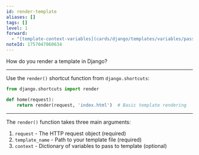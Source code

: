```yaml
---
id: render-template
aliases: []
tags: []
level: 1
forward:
  - "[template-context-variables](cards/django/templates/variables/pass/as-context-variables.md)"
noteId: 1757047060634
---
```


How do you render a template in Django?

---

Use the `render()` shortcut function from `django.shortcuts`:

```python
from django.shortcuts import render

def home(request):
    return render(request, 'index.html')  # Basic template rendering
```

---

The `render()` function takes three main arguments:

1. `request` - The HTTP request object (required)
2. `template_name` - Path to your template file (required)
3. `context` - Dictionary of variables to pass to template (optional)
